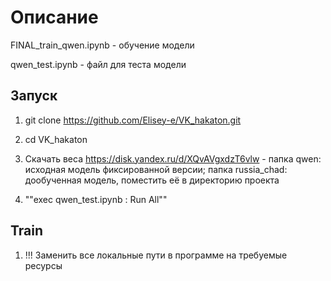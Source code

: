 # Описание

FINAL_train_qwen.ipynb - обучение модели

qwen_test.ipynb - файл для теста модели

## Запуск 

1) git clone https://github.com/Elisey-e/VK_hakaton.git

2) cd VK_hakaton

3) Скачать веса https://disk.yandex.ru/d/XQvAVgxdzT6vlw - папка qwen: исходная модель фиксированной версии; папка russia_chad: дообученная модель, поместить её в директорию проекта 

4) ""exec qwen_test.ipynb : Run All""

## Train

1) !!! Заменить все локальные пути в программе на требуемые ресурсы
